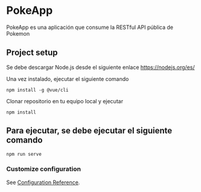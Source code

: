 # PokeApp

PokeApp es una aplicación que consume la RESTful API pública de Pokemon

## Project setup

Se debe descargar Node.js desde el siguiente enlace https://nodejs.org/es/

Una vez instalado, ejecutar el siguiente comando
```
npm install -g @vue/cli
```

Clonar repositorio en tu equipo local y ejecutar
```
npm install
```

## Para ejecutar, se debe ejecutar el siguiente comando

```
npm run serve
```

### Customize configuration
See [Configuration Reference](https://cli.vuejs.org/config/).
